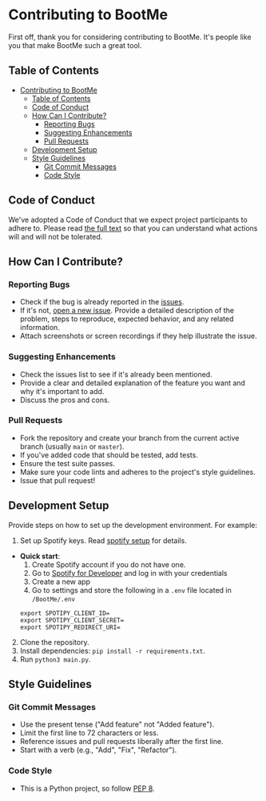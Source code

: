 # Contributing to BootMe

First off, thank you for considering contributing to BootMe. It's people like you that make BootMe such a great tool.

## Table of Contents

- [Contributing to BootMe](#contributing-to-bootme)
  - [Table of Contents](#table-of-contents)
  - [Code of Conduct](#code-of-conduct)
  - [How Can I Contribute?](#how-can-i-contribute)
    - [Reporting Bugs](#reporting-bugs)
    - [Suggesting Enhancements](#suggesting-enhancements)
    - [Pull Requests](#pull-requests)
  - [Development Setup](#development-setup)
  - [Style Guidelines](#style-guidelines)
    - [Git Commit Messages](#git-commit-messages)
    - [Code Style](#code-style)

## Code of Conduct

We've adopted a Code of Conduct that we expect project participants to adhere to. Please read [the full text](CODE_OF_CONDUCT.md) so that you can understand what actions will and will not be tolerated.

## How Can I Contribute?

### Reporting Bugs

- Check if the bug is already reported in the [issues](https://github.com/demyinn00/BootMe/issues).
- If it's not, [open a new issue](https://github.com/demyinn00/BootMe/issues/new). Provide a detailed description of the problem, steps to reproduce, expected behavior, and any related information.
- Attach screenshots or screen recordings if they help illustrate the issue.

### Suggesting Enhancements

- Check the issues list to see if it's already been mentioned.
- Provide a clear and detailed explanation of the feature you want and why it's important to add.
- Discuss the pros and cons.

### Pull Requests

- Fork the repository and create your branch from the current active branch (usually `main` or `master`).
- If you've added code that should be tested, add tests.
- Ensure the test suite passes.
- Make sure your code lints and adheres to the project's style guidelines.
- Issue that pull request!

## Development Setup

Provide steps on how to set up the development environment. For example:

1. Set up Spotify keys. Read [spotify setup](/doc/Spotify_Setup.md) for details. 
  - **Quick start**:
    1. Create Spotify account if you do not have one. 
    2. Go to [Spotify for Developer](https://developer.spotify.com/) and log in with your credentials
    3. Create a new app
    4. Go to settings and store the following in a `.env` file located in `/BootMe/.env`
    ```
    export SPOTIPY_CLIENT_ID=
    export SPOTIPY_CLIENT_SECRET=
    export SPOTIPY_REDIRECT_URI= 
    ```
2. Clone the repository.
3. Install dependencies: `pip install -r requirements.txt`.
4. Run `python3 main.py`.

## Style Guidelines

### Git Commit Messages

- Use the present tense ("Add feature" not "Added feature").
- Limit the first line to 72 characters or less.
- Reference issues and pull requests liberally after the first line.
- Start with a verb (e.g., "Add", "Fix", "Refactor").

### Code Style

- This is a Python project, so follow [PEP 8](https://www.python.org/dev/peps/pep-0008/).

